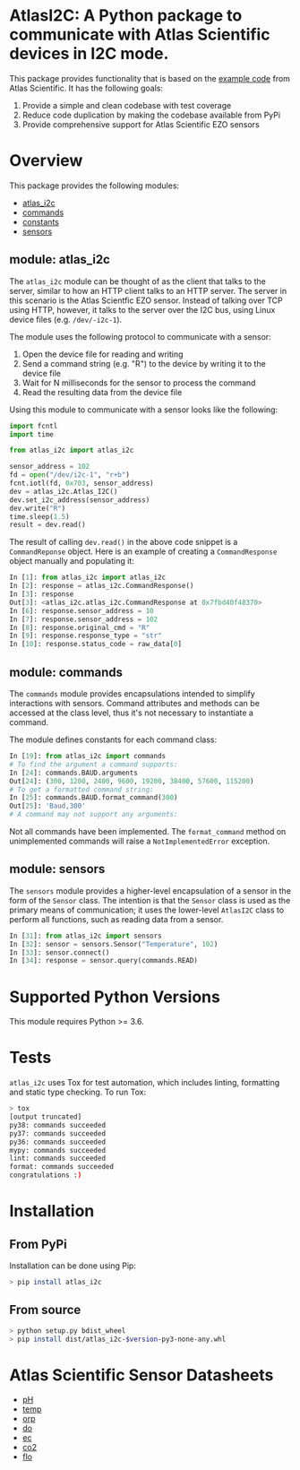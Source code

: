 # AtlasI2C: A Python package to communicate with Atlas Scientific devices in I2C mode.

This package provides functionality that is based on the [example code](https://github.com/AtlasScientific/Raspberry-Pi-sample-code) from Atlas Scientific. It has the following goals:

1. Provide a simple and clean codebase with test coverage
2. Reduce code duplication by making the codebase available from PyPi
3. Provide comprehensive support for Atlas Scientific EZO sensors

# Overview
This package provides the following modules:

- [atlas_i2c](src/atlas_i2c.py)
- [commands](src/commands.py)
- [constants](src/constants.py)
- [sensors](src/sensors.py)

## module: atlas_i2c
The `atlas_i2c` module can be thought of as the client that talks to the server, similar to how an HTTP client talks to an HTTP server. The server in this scenario is the Atlas Scientfic EZO sensor. Instead of talking over TCP using HTTP, however, it talks to the server over the I2C bus, using Linux device files (e.g. `/dev/-i2c-1`).

The module uses the following protocol to communicate with a sensor:
1. Open the device file for reading and writing
2. Send a command string (e.g. "R") to the device by writing it to the device file
3. Wait for N milliseconds for the sensor to process the command
4. Read the resulting data from the device file

Using this module to communicate with a sensor looks like the following:
```py
import fcntl
import time

from atlas_i2c import atlas_i2c

sensor_address = 102
fd = open("/dev/i2c-1", "r+b")
fcnt.iotl(fd, 0x703, sensor_address)
dev = atlas_i2c.Atlas_I2C()
dev.set_i2c_address(sensor_address)
dev.write("R")
time.sleep(1.5)
result = dev.read()
```

The result of calling `dev.read()` in the above code snippet is a `CommandReponse` object. Here is an example of creating a `CommandResponse` object manually and populating it:
```py
In [1]: from atlas_i2c import atlas_i2c                                                                                                 
In [2]: response = atlas_i2c.CommandResponse()                                                                                          
In [3]: response                                                                                                                        
Out[3]: <atlas_i2c.atlas_i2c.CommandResponse at 0x7fbd40f48370>
In [6]: response.sensor_address = 10                                                                                                    
In [7]: response.sensor_address = 102                                                                                                   
In [8]: response.original_cmd = "R"                                                                                                     
In [9]: response.response_type = "str"                                                                                                  
In [10]: response.status_code = raw_data[0] 
```

## module: commands
The `commands` module provides encapsulations intended to simplify interactions with sensors. Command attributes and methods can be accessed at the class level, thus it's not necessary to instantiate a command.

The module defines constants for each command class:
```py
In [19]: from atlas_i2c import commands                                                                                            
# To find the argument a command supports:
In [24]: commands.BAUD.arguments                                                                                                        
Out[24]: (300, 1200, 2400, 9600, 19200, 38400, 57600, 115200)
# To get a formatted command string:
In [25]: commands.BAUD.format_command(300)                                                                                              
Out[25]: 'Baud,300'
# A command may not support any arguments:
```
Not all commands have been implemented. The `format_command` method on unimplemented commands will raise a `NotImplementedError` exception.

## module: sensors
The `sensors` module provides a higher-level encapsulation of a sensor in the form of the `Sensor` class. The intention is that the `Sensor` class is used as the primary means of communication; it uses the lower-level `AtlasI2C` class to perform all functions, such as reading data from a sensor.

```py
In [31]: from atlas_i2c import sensors                                                                                                  
In [32]: sensor = sensors.Sensor("Temperature", 102)                                                                                    
In [33]: sensor.connect() 
In [34]: response = sensor.query(commands.READ)
```

# Supported Python Versions
This module requires Python >= 3.6.

# Tests
`atlas_i2c` uses Tox for test automation, which includes linting, formatting and static type checking. To run Tox:

```sh
> tox
[output truncated]
py38: commands succeeded
py37: commands succeeded
py36: commands succeeded
mypy: commands succeeded
lint: commands succeeded
format: commands succeeded
congratulations :)
```

# Installation
## From PyPi
Installation can be done using Pip:

```sh
> pip install atlas_i2c
```

## From source
```sh
> python setup.py bdist_wheel
> pip install dist/atlas_i2c-$version-py3-none-any.whl
```

# Atlas Scientific Sensor Datasheets
- [pH](https://www.atlas-scientific.com/_files/_datasheets/_circuit/pH_EZO_Datasheet.pdf)
- [temp](https://www.atlas-scientific.com/_files/_datasheets/_circuit/EZO_RTD_Datasheet.pdf)
- [orp](https://www.atlas-scientific.com/_files/_datasheets/_circuit/ORP_EZO_datasheet.pdf)
- [do](https://www.atlas-scientific.com/_files/_datasheets/_circuit/DO_EZO_Datasheet.pdf)
- [ec](https://www.atlas-scientific.com/_files/_datasheets/_circuit/EC_EZO_Datasheet.pdf)
- [co2](https://www.atlas-scientific.com/_files/_datasheets/_probe/EZO_CO2_Datasheet.pdf)
- [flo](https://www.atlas-scientific.com/_files/_datasheets/_circuit/flow_EZO_Datasheet.pdf)
